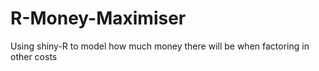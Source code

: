 # R-Money-Maximiser
Using shiny-R to model how much money there will be when factoring in other costs
